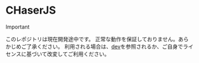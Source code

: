 # CHaserJS

> [!IMPORTANT]
> このレポジトリは現在開発途中です。
> 正常な動作を保証しておりません。あらかじめご了承ください。
> 利用される場合は、[dev](https://github.com/CHaserDevs/CHaserJS/tree/dev)を参照されるか、ご自身でライセンスに基づいて改変してご利用ください。
